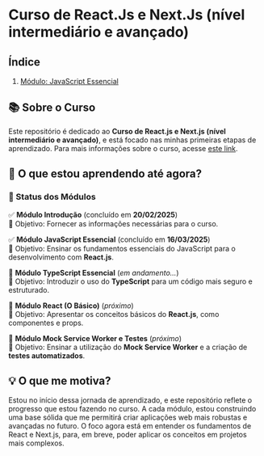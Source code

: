 # Curso de React.Js e Next.Js (nível intermediário e avançado)

## Índice

1. [Módulo: JavaScript Essencial](javascript/README.md)

## 📚 Sobre o Curso

Este repositório é dedicado ao **Curso de React.js e Next.js (nível intermediário e avançado)**, e está focado nas minhas primeiras etapas de aprendizado. Para mais informações sobre o curso, acesse [este link](https://www.udemy.com/course/curso-de-reactjs-nextjs-completo-do-basico-ao-avancado/).

## 🌱 O que estou aprendendo até agora?

### 🏁 Status dos Módulos  

✅ **Módulo Introdução** (concluído em **20/02/2025**)  
🎯 Objetivo: Fornecer as informações necessárias para o curso.  

✅ **Módulo JavaScript Essencial** (concluído em **16/03/2025**)  
🎯 Objetivo: Ensinar os fundamentos essenciais do JavaScript para o desenvolvimento com **React.js**.  

🚧 **Módulo TypeScript Essencial** (*em andamento...*)  
🎯 Objetivo: Introduzir o uso do **TypeScript** para um código mais seguro e estruturado.  

📌 **Módulo React (O Básico)** (*próximo*)  
🎯 Objetivo: Apresentar os conceitos básicos do **React.js**, como componentes e props.  

📌 **Módulo Mock Service Worker e Testes** (*próximo*)  
🎯 Objetivo: Ensinar a utilização do **Mock Service Worker** e a criação de **testes automatizados**.  


## 💡 O que me motiva?

Estou no início dessa jornada de aprendizado, e este repositório reflete o progresso que estou fazendo no curso. A cada módulo, estou construindo uma base sólida que me permitirá criar aplicações web mais robustas e avançadas no futuro. O foco agora está em entender os fundamentos de React e Next.js, para, em breve, poder aplicar os conceitos em projetos mais complexos.

